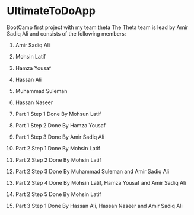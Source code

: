 # UltimateToDoApp

BootCamp first project with my team theta
The Theta team is lead by Amir Sadiq Ali and consists of the following members:

1. Amir Sadiq Ali
2. Mohsin Latif
3. Hamza Yousaf
4. Hassan Ali
5. Muhammad Suleman
6. Hassan Naseer

1. Part 1 Step 1 Done By Mohsun Latif 
2. Part 1 Step 2 Done By Hamza Yousaf
3. Part 1 Step 3 Done By Amir Sadiq Ali
4. Part 2 Step 1 Done By Mohsin Latif
5. Part 2 Step 2 Done By Mohsin Latif
6. Part 2 Step 3 Done By Muhammad Suleman and Amir Sadiq Ali
7. Part 2 Step 4 Done By Mohsin Latif, Hamza Yousaf and Amir Sadiq Ali
8. Part 2 Step 5 Done By Mohsin Latif
9. Part 3 Step 1 Done By Hassan Ali, Hassan Naseer and Amir Sadiq Ali


